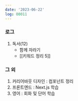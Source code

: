```yaml
---
date: '2023-06-22'
log: 00011
---
```


### 로그

1. 독서(12)
	- 함께 자라기
	- [[키워드 정리 5]]


### 그 외

1. 커리어바웃 디자인 : 컴포넌트 정리
2. 프론트엔드 : Next.js 학습
3. 영어 : 회화 및 단어 학습